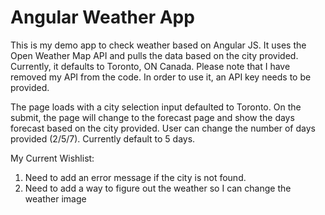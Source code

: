 # Angular Weather App
This is my demo app to check weather based on Angular JS.  It uses the Open Weather Map API and pulls the data based on the city provided.  Currently, it defaults to Toronto, ON Canada.  Please note that I have removed my API from the code.  In order to use it, an API key needs to be provided.

The page loads with a city selection input defaulted to Toronto.  On the submit, the page will change to the forecast page and show the days forecast based on the city provided.  User can change the number of days provided (2/5/7).  Currently default to 5 days.

My Current Wishlist:

1.  Need to add an error message if the city is not found.
2.  Need to add a way to figure out the weather so I can change the weather image
